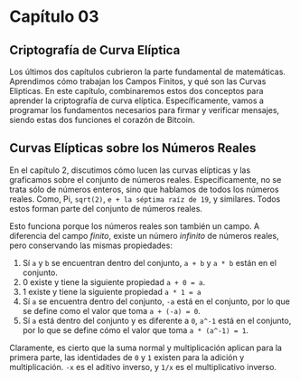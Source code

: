 # Capítulo 03
## Criptografía de Curva Elíptica

Los últimos dos capítulos cubrieron la parte fundamental de matemáticas. Aprendimos cómo trabajan los Campos Finitos, y qué son las Curvas Elipticas. En este capítulo, combinaremos estos dos conceptos para aprender la criptografía de curva elíptica. Específicamente, vamos a programar los fundamentos necesarios para firmar y verificar mensajes, siendo estas dos funciones el corazón de Bitcoin.

## Curvas Elípticas sobre los Números Reales

En el capítulo 2, discutimos cómo lucen las curvas elípticas y las graficamos sobre el conjunto de números reales. Específicamente, no se trata sólo de números enteros, sino que hablamos de todos los números reales. Como, Pi, `sqrt(2)`, `e + la séptima raíz de 19`, y similares. Todos estos forman parte del conjunto de números reales.

Esto funciona porque los números reales son también un campo. A diferencia del campo *finito*, existe un número *infinito* de números reales, pero conservando las mismas propiedades:

1. Sí `a` y `b` se encuentran dentro del conjunto, `a + b` y `a * b` están en el conjunto.
2. 0 existe y tiene la siguiente propiedad `a + 0 = a`.
3. 1 existe y tiene la siguiente propiedad `a * 1 = a`
4. Sí `a` se encuentra dentro del conjunto, `-a` está en el conjunto, por lo que se define como el valor que toma `a + (-a) = 0`.
5. Sí `a` está dentro del conjunto y es diferente a `0`, `a^-1` está en el conjunto, por lo que se define cómo el valor que toma `a * (a^-1) = 1`.

Claramente, es cierto que la suma normal y multiplicación aplican para la primera parte, las identidades de `0` y `1` existen para la adición y multiplicación. `-x` es el aditivo inverso, y `1/x` es el multiplicativo inverso.